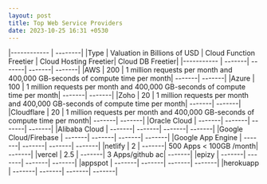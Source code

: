 ```yaml
---
layout: post
title: Top Web Service Providers
date: 2023-10-25 16:31 +0530
---
```

|------------ 	| --------|
|Type 			| Valuation in Billions of USD | Cloud Function Freetier | Cloud Hosting Freetier| Cloud DB Freetier|
|----------- 	| -------| -------| -------| -------|
|AWS 	 		| 200 | 1 million requests per month and 400,000 GB-seconds of compute time per month| -------| -------|
|Azure 	 		| 100 | 1 million requests per month and 400,000 GB-seconds of compute time per month| -------| -------|
|Zoho 	 		| 20 | 1 million requests per month and 400,000 GB-seconds of compute time per month| -------| -------|
|Cloudflare 	| 20 | 1 million requests per month and 400,000 GB-seconds of compute time per month| -------| -------|
|Oracle Cloud 	| -------| -------| -------| -------|
|Alibaba Cloud 	| -------| -------| -------| -------|
|Google Cloud/Firebase 	| -------| -------| -------| -------|
|Google App Engine 	| -------| -------| -------| -------|
|netlify 		| 2 | -------| 500 Apps < 100GB /month| -------|
|vercel 		| 2.5 | -------| 3 Apps/github ac| -------|
|epizy			| -------| -------| -------| -------|
|appspot 		| -------| -------| -------| -------|
|herokuapp 		| -------| -------| -------| -------|

